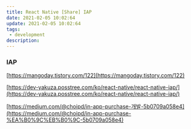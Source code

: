 ```yaml
---
title: React Native [Share] IAP
date: 2021-02-05 10:02:64
update: 2021-02-05 10:02:64
tags:
 - development
description:
---
```


### IAP

[https://mangoday.tistory.com/122](https://mangoday.tistory.com/122)

[https://dev-yakuza.posstree.com/ko/react-native/react-native-iap/](https://dev-yakuza.posstree.com/ko/react-native/react-native-iap/)

[https://medium.com/@choipd/in-app-purchase-개발-5b0709a058e4](https://medium.com/@choipd/in-app-purchase-%EA%B0%9C%EB%B0%9C-5b0709a058e4)
